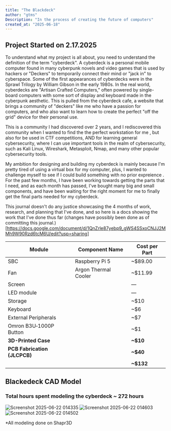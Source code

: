 ```yaml
---
title: "The Blackdeck"
author: "gtms"
Description: "In the process of creating the future of computers"
created_at: "2025-06-18"
--- 
```


## Project Started on 2.17.2025

To understand what my project is all about, you need to understand the definition of the term "cyberdeck". A cyberdeck is a personal mobile computer found in many cyberpunk novels and video games
that is used by hackers or "Deckers" to temporarily connect their mind or "jack in" to cyberspace. Some of the first appearances of cyberdecks were in the Sprawl Trilogy by William Gibson in the early 1980s.
In the real world, cyberdecks are "Artisan Crafted Computers," often powered by single-board computers with some sort of display and keyboard made in the cyberpunk aesthetic. This is pulled from the cyberdeck cafe, 
a website that brings a community of "deckers" like me who have a passion for computers, and who also want to learn how to create the perfect "off the grid" device for their personal use.

This is a community I had discovered over 2 years, and I rediscovered this community when I wanted to find the the perfect workstation for me , but also for be used in CTF competitions, AND for learning general cybersecurity, where I can use important tools in the realm of cybersecurity, such as Kali Linux, Wireshark, Metasploit, Nmap, and many other popular cybersecurity tools. 

My ambition for designing and building my cyberdeck is mainly because I'm pretty tired of using a virtual box for my computer, plus, I wanted to challenge myself to see if I could build something with no prior expreience . For the past few months, I have been working towards getting the parts that I need, and as each month has passed, I've bought many big and small components, and have been waiting for the right moment for me to finally get the final parts needed for my cyberdeck. 

This journal doesn't do any justice showcasing the 4 months of work, research, and planning that I've done, and so here is a docs showing the work that I've done thus far (changes have possibly been done as of committing this journal.)
[https://docs.google.com/document/d/1QnZrle87yebp9_gWS4SSxoCNJJ2MMh9W90Rzd6tcM6U/edit?usp=sharing]

| Module                           | Component Name             |Cost per Part|
|----------------------------------|----------------------------|-------------|
| SBC                              | Raspberry Pi 5             | ~$89.00     |
| Fan                              | Argon Thermal Cooler       | ~$11.99     |
| Screen                           |                            | —           |
| LED module                       |                            | —           |
| Storage                          |                            | ~$10        |
| Keyboard                         |                            | ~$6         |
| External Peripherals             |                            | ~$7         |
| Omron B3U‑1000P Button           |                            | ~$1         |
| **3D-Printed Case**              |                            | **~$10**    |
| **PCB Fabrication (JLCPCB)**     |                            | **~$40**    |
|                                  |                            | **~$132**   |




## Blackedeck CAD Model
### Total hours spent modeling the cyberdeck ~ 272 hours
![Screenshot 2025-06-22 014335](https://github.com/user-attachments/assets/fb011398-695d-43df-a50b-4d1eb885ac29)
![Screenshot 2025-06-22 014603](https://github.com/user-attachments/assets/f42d8a98-ca9a-4235-a414-a1070b83bb75)
![Screenshot 2025-06-22 014502](https://github.com/user-attachments/assets/6575b8af-7bb4-4c8c-a1fa-dfb0f4b81079)

*All modeling done on Shapr3D

